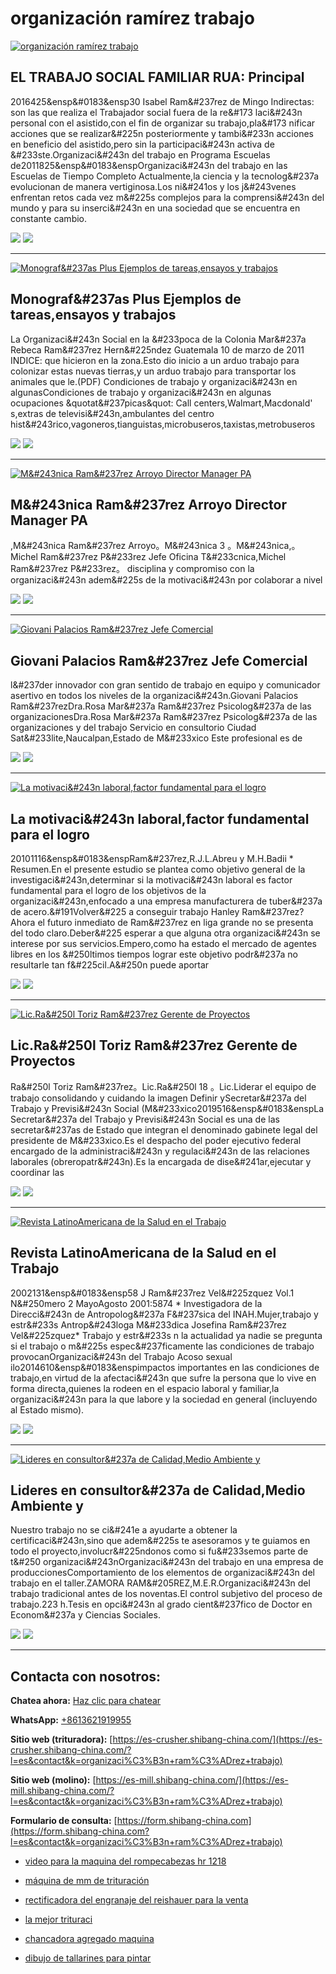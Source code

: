 # organización ramírez trabajo

<a href="https://swt.shibang-china.com/?l=es&img&k=organizaci%C3%B3n+ram%C3%ADrez+trabajo" target="_blank">![organización ramírez trabajo](http://static.shibang-china.com/all-800x300/281.jpg)</a>

## EL TRABAJO SOCIAL FAMILIAR RUA: Principal
2016425&ensp&#0183&ensp30 Isabel Ram&#237rez de Mingo Indirectas: son las que realiza el Trabajador social fuera de la re&#173 laci&#243n personal con el asistido,con el fin de organizar su trabajo,pla&#173 nificar acciones que se realizar&#225n posteriormente y tambi&#233n acciones en beneficio del asistido,pero sin la participaci&#243n activa de &#233ste.Organizaci&#243n del trabajo en Programa Escuelas de2011825&ensp&#0183&enspOrganizaci&#243n del trabajo en las Escuelas de Tiempo Completo Actualmente,la ciencia y la tecnolog&#237a evolucionan de manera vertiginosa.Los ni&#241os y los j&#243venes enfrentan retos cada vez m&#225s complejos para la comprensi&#243n del mundo y para su inserci&#243n en una sociedad que se encuentra en constante cambio.


<a href="https://whatsapp.shibangsoft.com/WhatsApp.php" target="_blank" title="WhatsApp">![](http://static.shibang-china.com/icon/whatsapp.png)</a> <a href="https://swt.shibang-china.com/?l=es&icon&k=organizaci%C3%B3n+ram%C3%ADrez+trabajo" target="_blank">![](http://static.shibang-china.com/icon/chat-es.png)</a>

---

<a href="https://swt.shibang-china.com/?l=es&img&k=organizaci%C3%B3n+ram%C3%ADrez+trabajo" target="_blank">![Monograf&#237as Plus Ejemplos de tareas,ensayos y trabajos](http://static.shibang-china.com/all-800x300/1086.jpg)</a>

## Monograf&#237as Plus Ejemplos de tareas,ensayos y trabajos
La Organizaci&#243n Social en la &#233poca de la Colonia Mar&#237a Rebeca Ram&#237rez Hern&#225ndez Guatemala 10 de marzo de 2011 INDICE: que hicieron en la zona.Esto dio inicio a un arduo trabajo para colonizar estas nuevas tierras,y un arduo trabajo para transportar los animales que le.(PDF) Condiciones de trabajo y organizaci&#243n en algunasCondiciones de trabajo y organizaci&#243n en algunas ocupaciones &quotat&#237picas&quot: Call centers,Walmart,Macdonald' s,extras de televisi&#243n,ambulantes del centro hist&#243rico,vagoneros,tianguistas,microbuseros,taxistas,metrobuseros


<a href="https://whatsapp.shibangsoft.com/WhatsApp.php" target="_blank" title="WhatsApp">![](http://static.shibang-china.com/icon/whatsapp.png)</a> <a href="https://swt.shibang-china.com/?l=es&icon&k=organizaci%C3%B3n+ram%C3%ADrez+trabajo" target="_blank">![](http://static.shibang-china.com/icon/chat-es.png)</a>

---

<a href="https://swt.shibang-china.com/?l=es&img&k=organizaci%C3%B3n+ram%C3%ADrez+trabajo" target="_blank">![M&#243nica Ram&#237rez Arroyo Director Manager PA](http://static.shibang-china.com/all-800x300/623.jpg)</a>

## M&#243nica Ram&#237rez Arroyo Director Manager PA
,M&#243nica Ram&#237rez Arroyo。M&#243nica 3 。M&#243nica,。Michel Ram&#237rez P&#233rez Jefe Oficina T&#233cnica,Michel Ram&#237rez P&#233rez。 disciplina y compromiso con la organizaci&#243n adem&#225s de la motivaci&#243n por colaborar a nivel


<a href="https://whatsapp.shibangsoft.com/WhatsApp.php" target="_blank" title="WhatsApp">![](http://static.shibang-china.com/icon/whatsapp.png)</a> <a href="https://swt.shibang-china.com/?l=es&icon&k=organizaci%C3%B3n+ram%C3%ADrez+trabajo" target="_blank">![](http://static.shibang-china.com/icon/chat-es.png)</a>

---

<a href="https://swt.shibang-china.com/?l=es&img&k=organizaci%C3%B3n+ram%C3%ADrez+trabajo" target="_blank">![Giovani Palacios Ram&#237rez Jefe Comercial](http://static.shibang-china.com/all-800x300/503.jpg)</a>

## Giovani Palacios Ram&#237rez Jefe Comercial
l&#237der innovador con gran sentido de trabajo en equipo y comunicador asertivo en todos los niveles de la organizaci&#243n.Giovani Palacios Ram&#237rezDra.Rosa Mar&#237a Ram&#237rez Psicolog&#237a de las organizacionesDra.Rosa Mar&#237a Ram&#237rez Psicolog&#237a de las organizaciones y del trabajo Servicio en consultorio Ciudad Sat&#233lite,Naucalpan,Estado de M&#233xico Este profesional es de


<a href="https://whatsapp.shibangsoft.com/WhatsApp.php" target="_blank" title="WhatsApp">![](http://static.shibang-china.com/icon/whatsapp.png)</a> <a href="https://swt.shibang-china.com/?l=es&icon&k=organizaci%C3%B3n+ram%C3%ADrez+trabajo" target="_blank">![](http://static.shibang-china.com/icon/chat-es.png)</a>

---

<a href="https://swt.shibang-china.com/?l=es&img&k=organizaci%C3%B3n+ram%C3%ADrez+trabajo" target="_blank">![La motivaci&#243n laboral,factor fundamental para el logro](http://static.shibang-china.com/all-800x300/1527.jpg)</a>

## La motivaci&#243n laboral,factor fundamental para el logro
20101116&ensp&#0183&enspRam&#237rez,R.J.L.Abreu y M.H.Badii * Resumen.En el presente estudio se plantea como objetivo general de la investigaci&#243n,determinar si la motivaci&#243n laboral es factor fundamental para el logro de los objetivos de la organizaci&#243n,enfocado a una empresa manufacturera de tuber&#237a de acero.&#191Volver&#225 a conseguir trabajo Hanley Ram&#237rez?Ahora el futuro inmediato de Ram&#237rez en liga grande no se presenta del todo claro.Deber&#225 esperar a que alguna otra organizaci&#243n se interese por sus servicios.Empero,como ha estado el mercado de agentes libres en los &#250ltimos tiempos lograr este objetivo podr&#237a no resultarle tan f&#225cil.A&#250n puede aportar


<a href="https://whatsapp.shibangsoft.com/WhatsApp.php" target="_blank" title="WhatsApp">![](http://static.shibang-china.com/icon/whatsapp.png)</a> <a href="https://swt.shibang-china.com/?l=es&icon&k=organizaci%C3%B3n+ram%C3%ADrez+trabajo" target="_blank">![](http://static.shibang-china.com/icon/chat-es.png)</a>

---

<a href="https://swt.shibang-china.com/?l=es&img&k=organizaci%C3%B3n+ram%C3%ADrez+trabajo" target="_blank">![Lic.Ra&#250l Toriz Ram&#237rez Gerente de Proyectos](http://static.shibang-china.com/all-800x300/39.jpg)</a>

## Lic.Ra&#250l Toriz Ram&#237rez Gerente de Proyectos
Ra&#250l Toriz Ram&#237rez。Lic.Ra&#250l 18 。Lic.Liderar el equipo de trabajo consolidando y cuidando la imagen Definir ySecretar&#237a del Trabajo y Previsi&#243n Social (M&#233xico2019516&ensp&#0183&enspLa Secretar&#237a del Trabajo y Previsi&#243n Social es una de las secretar&#237as de Estado que integran el denominado gabinete legal del presidente de M&#233xico.Es el despacho del poder ejecutivo federal encargado de la administraci&#243n y regulaci&#243n de las relaciones laborales (obreropatr&#243n).Es la encargada de dise&#241ar,ejecutar y coordinar las


<a href="https://whatsapp.shibangsoft.com/WhatsApp.php" target="_blank" title="WhatsApp">![](http://static.shibang-china.com/icon/whatsapp.png)</a> <a href="https://swt.shibang-china.com/?l=es&icon&k=organizaci%C3%B3n+ram%C3%ADrez+trabajo" target="_blank">![](http://static.shibang-china.com/icon/chat-es.png)</a>

---

<a href="https://swt.shibang-china.com/?l=es&img&k=organizaci%C3%B3n+ram%C3%ADrez+trabajo" target="_blank">![Revista LatinoAmericana de la Salud en el Trabajo](http://static.shibang-china.com/all-800x300/1308.jpg)</a>

## Revista LatinoAmericana de la Salud en el Trabajo
2002131&ensp&#0183&ensp58 J Ram&#237rez Vel&#225zquez Vol.1 N&#250mero 2 MayoAgosto 2001:5874 * Investigadora de la Direcci&#243n de Antropolog&#237a F&#237sica del INAH.Mujer,trabajo y estr&#233s Antrop&#243loga M&#233dica Josefina Ram&#237rez Vel&#225zquez* Trabajo y estr&#233s n la actualidad ya nadie se pregunta si el trabajo o m&#225s espec&#237ficamente las condiciones de trabajo provocanOrganizaci&#243n del Trabajo Acoso sexual ilo2014610&ensp&#0183&enspimpactos importantes en las condiciones de trabajo,en virtud de la afectaci&#243n que sufre la persona que lo vive en forma directa,quienes la rodeen en el espacio laboral y familiar,la organizaci&#243n para la que labore y la sociedad en general (incluyendo al Estado mismo).


<a href="https://whatsapp.shibangsoft.com/WhatsApp.php" target="_blank" title="WhatsApp">![](http://static.shibang-china.com/icon/whatsapp.png)</a> <a href="https://swt.shibang-china.com/?l=es&icon&k=organizaci%C3%B3n+ram%C3%ADrez+trabajo" target="_blank">![](http://static.shibang-china.com/icon/chat-es.png)</a>

---

<a href="https://swt.shibang-china.com/?l=es&img&k=organizaci%C3%B3n+ram%C3%ADrez+trabajo" target="_blank">![Lideres en consultor&#237a de Calidad,Medio Ambiente y](http://static.shibang-china.com/all-800x300/1139.jpg)</a>

## Lideres en consultor&#237a de Calidad,Medio Ambiente y
Nuestro trabajo no se ci&#241e a ayudarte a obtener la certificaci&#243n,sino que adem&#225s te asesoramos y te guiamos en todo el proyecto,involucr&#225ndonos como si fu&#233semos parte de t&#250 organizaci&#243nOrganizaci&#243n del trabajo en una empresa de produccionesComportamiento de los elementos de organizaci&#243n del trabajo en el taller.ZAMORA RAM&#205REZ,M.E.R.Organizaci&#243n del trabajo tradicional antes de los noventas.El control subjetivo del proceso de trabajo.223 h.Tesis en opci&#243n al grado cient&#237fico de Doctor en Econom&#237a y Ciencias Sociales.


<a href="https://whatsapp.shibangsoft.com/WhatsApp.php" target="_blank" title="WhatsApp">![](http://static.shibang-china.com/icon/whatsapp.png)</a> <a href="https://swt.shibang-china.com/?l=es&icon&k=organizaci%C3%B3n+ram%C3%ADrez+trabajo" target="_blank">![](http://static.shibang-china.com/icon/chat-es.png)</a>

---
## Contacta con nosotros:

**Chatea ahora:** [Haz clic para chatear](https://swt.shibang-china.com?l=es&contact&k=organizaci%C3%B3n+ram%C3%ADrez+trabajo)

**WhatsApp:**  [+8613621919955](https://whatsapp.shibangsoft.com/WhatsApp.php)

**Sitio web (trituradora):** [https://es-crusher.shibang-china.com/](https://es-crusher.shibang-china.com/?l=es&contact&k=organizaci%C3%B3n+ram%C3%ADrez+trabajo)

**Sitio web (molino):** [https://es-mill.shibang-china.com/](https://es-mill.shibang-china.com/?l=es&contact&k=organizaci%C3%B3n+ram%C3%ADrez+trabajo)

**Formulario de consulta:** [https://form.shibang-china.com](https://form.shibang-china.com?l=es&contact&k=organizaci%C3%B3n+ram%C3%ADrez+trabajo)

* [video para la maquina del rompecabezas hr 1218](../78/video%20para%20la%20maquina%20del%20rompecabezas%20hr%201218.md)

* [máquina de mm de trituración](../69/m%C3%A1quina%20de%20mm%20de%20trituraci%C3%B3n.md)

* [rectificadora del engranaje del reishauer para la venta](../74/rectificadora%20del%20engranaje%20del%20reishauer%20para%20la%20venta.md)

* [la mejor trituraci](../80/la%20mejor%20trituraci.md)

* [chancadora agregado maquina](../80/chancadora%20agregado%20maquina.md)

* [dibujo de tallarines para pintar](../76/dibujo%20de%20tallarines%20para%20pintar.md)